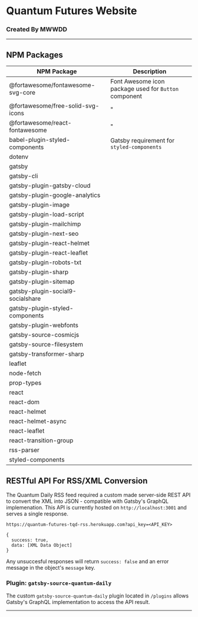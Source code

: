 # Quantum Futures Website

### Created By MWWDD

---

## NPM Packages

| NPM Package                       | Description                                           |
| --------------------------------- | ----------------------------------------------------- |
| @fortawesome/fontawesome-svg-core | Font Awesome icon package used for `Button` component |
| @fortawesome/free-solid-svg-icons | "                                                     |
| @fortawesome/react-fontawesome    | "                                                     |
| babel-plugin-styled-components    | Gatsby requirement for `styled-components`            |
| dotenv                            |                                                       |
| gatsby                            |                                                       |
| gatsby-cli                        |                                                       |
| gatsby-plugin-gatsby-cloud        |                                                       |
| gatsby-plugin-google-analytics    |                                                       |
| gatsby-plugin-image               |                                                       |
| gatsby-plugin-load-script         |                                                       |
| gatsby-plugin-mailchimp           |                                                       |
| gatsby-plugin-next-seo            |                                                       |
| gatsby-plugin-react-helmet        |                                                       |
| gatsby-plugin-react-leaflet       |                                                       |
| gatsby-plugin-robots-txt          |                                                       |
| gatsby-plugin-sharp               |                                                       |
| gatsby-plugin-sitemap             |                                                       |
| gatsby-plugin-social9-socialshare |                                                       |
| gatsby-plugin-styled-components   |                                                       |
| gatsby-plugin-webfonts            |                                                       |
| gatsby-source-cosmicjs            |                                                       |
| gatsby-source-filesystem          |                                                       |
| gatsby-transformer-sharp          |                                                       |
| leaflet                           |                                                       |
| node-fetch                        |                                                       |
| prop-types                        |                                                       |
| react                             |                                                       |
| react-dom                         |                                                       |
| react-helmet                      |                                                       |
| react-helmet-async                |                                                       |
| react-leaflet                     |                                                       |
| react-transition-group            |                                                       |
| rss-parser                        |                                                       |
| styled-components                 |                                                       |

## RESTful API For RSS/XML Conversion

The Quantum Daily RSS feed required a custom made server-side REST API to convert the XML into JSON - compatible with Gatsby's GraphQL implemenation. This API is currently hosted on `http://localhost:3001` and serves a single response.

`https://quantum-futures-tqd-rss.herokuapp.com?api_key=<API_KEY>`

```
{
  success: true,
  data: [XML Data Object]
}
```

Any unsuccesful responses will return `success: false` and an error message in the object's `message` key.

### Plugin: `gatsby-source-quantum-daily`

The custom `gatsby-source-quantum-daily` plugin located in `/plugins` allows Gatsby's GraphQL implementation to access the API result.

---
